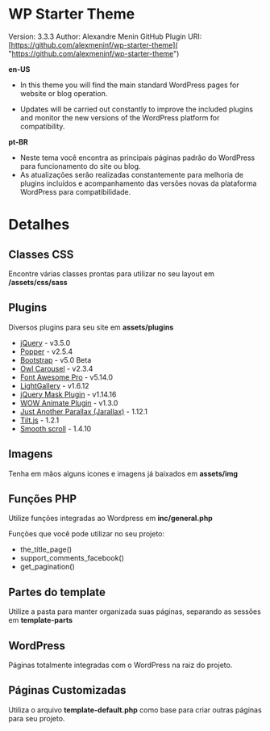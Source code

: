 # WP Starter Theme

Version: 3.3.3
Author: Alexandre Menin
GitHub Plugin URI: [https://github.com/alexmeninf/wp-starter-theme]( "https://github.com/alexmeninf/wp-starter-theme")

**en-US**

- In this theme you will find the main standard WordPress pages for
  website or blog operation.

- Updates will be carried out constantly to improve the included plugins and monitor the new versions of the WordPress platform for compatibility.

**pt-BR**

- Neste tema você encontra as principais páginas padrão do WordPress
  para funcionamento do site ou blog.
- As atualizações serão realizadas constantemente para melhoria de plugins incluídos e acompanhamento das versões novas da plataforma WordPress para compatibilidade.

# Detalhes

## Classes CSS
Encontre várias classes prontas para utilizar no seu layout em **/assets/css/sass**

## Plugins
Diversos plugins para seu site em **assets/plugins**

- [jQuery](https://jquery.com/) - v3.5.0
- [Popper](https://popper.js.org/) - v2.5.4
- [Bootstrap](https://getbootstrap.com/) - v5.0 Beta
- [Owl Carousel](https://owlcarousel2.github.io/OwlCarousel2/) - v2.3.4
- [Font Awesome Pro](https://fontawesome.com) - v5.14.0
- [LightGallery](http://sachinchoolur.github.io/lightGallery/) - v1.6.12
- [jQuery Mask Plugin](https://igorescobar.github.io/jQuery-Mask-Plugin/) - v1.14.16
- [WOW Animate Plugin](https://wowjs.uk/) - v1.3.0
- [Just Another Parallax (Jarallax)](https://github.com/nk-o/jarallax) - 1.12.1
- [Tilt.js](http://gijsroge.github.io/tilt.js/) - 1.2.1
- [Smooth scroll](https://github.com/gblazex/smoothscroll-for-websites) - 1.4.10



## Imagens
Tenha em mãos alguns icones e imagens já baixados em **assets/img**

## Funções PHP
Utilize funções integradas ao Wordpress em **inc/general.php**

Funções que você pode utilizar no seu projeto:
- the_title_page()
- support_comments_facebook()
- get_pagination()

## Partes do template
Utilize a pasta para manter organizada suas páginas, separando as sessões em **template-parts**

## WordPress
Páginas totalmente integradas com o WordPress na raiz do projeto.

## Páginas Customizadas
Utiliza o arquivo **template-default.php** como base para criar outras páginas para seu projeto.
